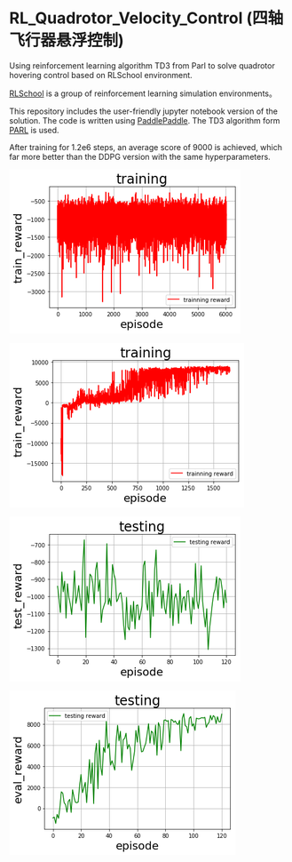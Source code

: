 # RL_Quadrotor_Velocity_Control (四轴飞行器悬浮控制)
Using reinforcement learning algorithm TD3 from Parl to solve quadrotor hovering control based on RLSchool  environment.

[RLSchool](https://github.com/PaddlePaddle/RLSchool) is a group of reinforcement learning simulation environments。


This repository includes the user-friendly jupyter notebook version of the solution.
The code is written using [PaddlePaddle](https://github.com/PaddlePaddle). The TD3 algorithm form [PARL](https://github.com/PaddlePaddle/PARL) is used. 

After training for 1.2e6 steps, an average score of 9000 is achieved, which far more better than the DDPG version with the same hyperparameters.

![DDPG train rewards](https://github.com/eepgxxy/RL_Quadrotor_Hovering_Control/blob/master/ddpg_train.png)

![TD3 train rewards](https://github.com/eepgxxy/RL_Quadrotor_Hovering_Control/blob/master/td3_train.png)

![DDPG eval rewards](https://github.com/eepgxxy/RL_Quadrotor_Hovering_Control/blob/master/ddpg_eval.png)

![TD3 eval rewards](https://github.com/eepgxxy/RL_Quadrotor_Hovering_Control/blob/master/td3_eval.png)